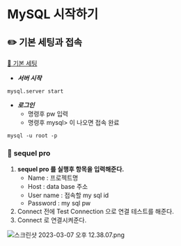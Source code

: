 # MySQL 시작하기

## ✏️ 기본 세팅과 접속

[🔗 기본 세팅](https://velog.io/@taeate/Sequel-Pro-MySQL-DB-관리하는법)

- ***서버 시작***

```
mysql.server start
```

- ***로그인***
    - 명령후 pw 입력
    - 명령후 mysql> 이 나오면 접속 완료

```
mysql -u root -p
```

### 📍 **sequel pro**

1. **sequel pro 를 실행후 항목을 입력해준다.**
    - Name : 프로젝트명
    - Host : data base 주소
    - User name : 접속할 my sql id
    - Password : my sql pw
2. Connect 전에 Test Connection 으로 연결 테스트를 해준다.
3. Connect 로 연결시켜준다.

![스크린샷 2023-03-07 오후 12.38.07.png](MySQL%20%E1%84%89%E1%85%B5%E1%84%8C%E1%85%A1%E1%86%A8%E1%84%92%E1%85%A1%E1%84%80%E1%85%B5%20d6cf1cf9122844f3b7a55660c74945a8/%25E1%2584%2589%25E1%2585%25B3%25E1%2584%258F%25E1%2585%25B3%25E1%2584%2585%25E1%2585%25B5%25E1%2586%25AB%25E1%2584%2589%25E1%2585%25A3%25E1%2586%25BA_2023-03-07_%25E1%2584%258B%25E1%2585%25A9%25E1%2584%2592%25E1%2585%25AE_12.38.07.png)